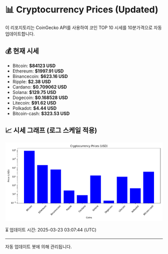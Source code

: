 
# 📊 Cryptocurrency Prices (Updated)

이 리포지토리는 CoinGecko API를 사용하여 코인 TOP 10 시세를 10분가격으로 자동 업데이트합니다.

## 💰 현재 시세
- Bitcoin: **$84123 USD**
- Ethereum: **$1997.91 USD**
- Binancecoin: **$623.16 USD**
- Ripple: **$2.38 USD**
- Cardano: **$0.709062 USD**
- Solana: **$129.75 USD**
- Dogecoin: **$0.168528 USD**
- Litecoin: **$91.62 USD**
- Polkadot: **$4.44 USD**
- Bitcoin-cash: **$323.53 USD**

## 📈 시세 그래프 (로그 스케일 적용)
![Crypto Prices](crypto_prices.png)

⏳ 업데이트 시간: 2025-03-23 03:07:44 (UTC)

---
자동 업데이트 봇에 의해 관리됩니다.
